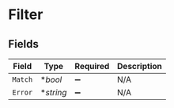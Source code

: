 # Filter


## Fields

| Field              | Type               | Required           | Description        |
| ------------------ | ------------------ | ------------------ | ------------------ |
| `Match`            | **bool*            | :heavy_minus_sign: | N/A                |
| `Error`            | **string*          | :heavy_minus_sign: | N/A                |
